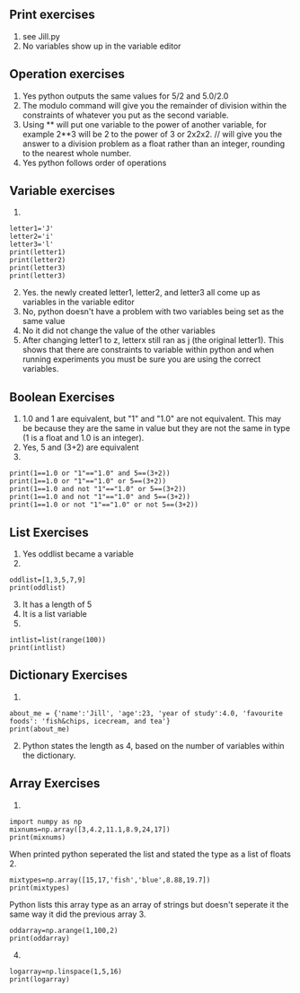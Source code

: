 ## Print exercises
1. see Jill.py
2. No variables show up in the variable editor
## Operation exercises
1. Yes python outputs the same values for 5/2 and 5.0/2.0
2. The modulo command will give you the remainder of division within the constraints of whatever you put as the second variable. 
3. Using ** will put one variable to the power of another variable, for example 2**3 will be 2 to the power of 3 or 2x2x2.  // will give you the answer to a division problem as a float rather than an integer, rounding to the nearest whole number.
4. Yes python follows order of operations
## Variable exercises
1. 
```
letter1='J'
letter2='i'
letter3='l'
print(letter1)
print(letter2)
print(letter3)
print(letter3)
```
2. Yes. the newly created letter1, letter2, and letter3 all come up as variables in the variable editor
3. No, python doesn't have a problem with two variables being set as the same value
4. No it did not change the value of the other variables
5. After changing letter1 to z, letterx still ran as j (the original letter1). This shows that there are constraints to variable within python and when running experiments you must be sure you are using the correct variables.
## Boolean Exercises
1. 1.0 and 1 are equivalent, but "1" and "1.0" are not equivalent.  This may be because they are the same in value but they are not the same in type (1 is a float and 1.0 is an integer).
2. Yes, 5 and (3+2) are equivalent
3.
```
print(1==1.0 or "1"=="1.0" and 5==(3+2))
print(1==1.0 or "1"=="1.0" or 5==(3+2))
print(1==1.0 and not "1"=="1.0" or 5==(3+2))
print(1==1.0 and not "1"=="1.0" and 5==(3+2))
print(1==1.0 or not "1"=="1.0" or not 5==(3+2))
```
## List Exercises
1. Yes oddlist became a variable
2. 
```
oddlist=[1,3,5,7,9]
print(oddlist)
```
3. It has a length of 5
4. It is a list variable
5. 
```
intlist=list(range(100))
print(intlist)
```
## Dictionary Exercises
1.
```
about_me = {'name':'Jill', 'age':23, 'year of study':4.0, 'favourite foods': 'fish&chips, icecream, and tea'}
print(about_me)
```
2. Python states the length as 4, based on the number of variables within the dictionary.
## Array Exercises
1.
```
import numpy as np
mixnums=np.array([3,4.2,11.1,8.9,24,17])
print(mixnums)
```
When printed python seperated the list and stated the type as a list of floats
2.
```
mixtypes=np.array([15,17,'fish','blue',8.88,19.7])
print(mixtypes)
```
Python lists this array type as an array of strings but doesn't seperate it the same way it did the previous array
3.
```
oddarray=np.arange(1,100,2)
print(oddarray)
```
4.
```
logarray=np.linspace(1,5,16)
print(logarray)
```
